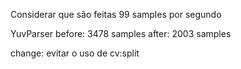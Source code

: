 Considerar que são feitas 99 samples por segundo

YuvParser
before: 3478 samples
after: 2003 samples

change: evitar o uso de cv:split 

